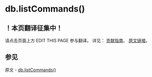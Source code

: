 # db.listCommands()

## ！本页翻译征集中！

请点击页面上方 EDIT THIS PAGE 参与翻译。
详见：
[贡献指南]( https://github.com/JinMuInfo/MongoDB-Manual-zh/blob/master/CONTRIBUTING.md )、
[原文链接](  https://docs.mongodb.com/manual/reference/method/db.listCommands/  )。

## 参见

原文 - [db.listCommands()]( https://docs.mongodb.com/manual/reference/method/db.listCommands/ )

